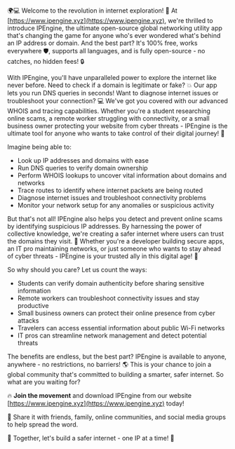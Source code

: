 🌍💻 Welcome to the revolution in internet exploration! 🚀 At [https://www.ipengine.xyz](https://www.ipengine.xyz), we're thrilled to introduce IPEngine, the ultimate open-source global networking utility app that's changing the game for anyone who's ever wondered what's behind an IP address or domain. And the best part? It's 100% free, works everywhere 🛡️, supports all languages, and is fully open-source - no catches, no hidden fees! 🔒

With IPEngine, you'll have unparalleled power to explore the internet like never before. Need to check if a domain is legitimate or fake? 💥 Our app lets you run DNS queries in seconds! Want to diagnose internet issues or troubleshoot your connection? 💻 We've got you covered with our advanced WHOIS and tracing capabilities. Whether you're a student researching online scams, a remote worker struggling with connectivity, or a small business owner protecting your website from cyber threats - IPEngine is the ultimate tool for anyone who wants to take control of their digital journey! 🚀

Imagine being able to:

* Look up IP addresses and domains with ease
* Run DNS queries to verify domain ownership
* Perform WHOIS lookups to uncover vital information about domains and networks
* Trace routes to identify where internet packets are being routed
* Diagnose internet issues and troubleshoot connectivity problems
* Monitor your network setup for any anomalies or suspicious activity

But that's not all! IPEngine also helps you detect and prevent online scams by identifying suspicious IP addresses. By harnessing the power of collective knowledge, we're creating a safer internet where users can trust the domains they visit. 🤝 Whether you're a developer building secure apps, an IT pro maintaining networks, or just someone who wants to stay ahead of cyber threats - IPEngine is your trusted ally in this digital age! 💪

So why should you care? Let us count the ways:

* Students can verify domain authenticity before sharing sensitive information
* Remote workers can troubleshoot connectivity issues and stay productive
* Small business owners can protect their online presence from cyber attacks
* Travelers can access essential information about public Wi-Fi networks
* IT pros can streamline network management and detect potential threats

The benefits are endless, but the best part? IPEngine is available to anyone, anywhere - no restrictions, no barriers! 🌎 This is your chance to join a global community that's committed to building a smarter, safer internet. So what are you waiting for?

🔥 **Join the movement** and download IPEngine from our website [https://www.ipengine.xyz](https://www.ipengine.xyz) today!

💬 Share it with friends, family, online communities, and social media groups to help spread the word.

🌟 Together, let's build a safer internet - one IP at a time! 🚀
